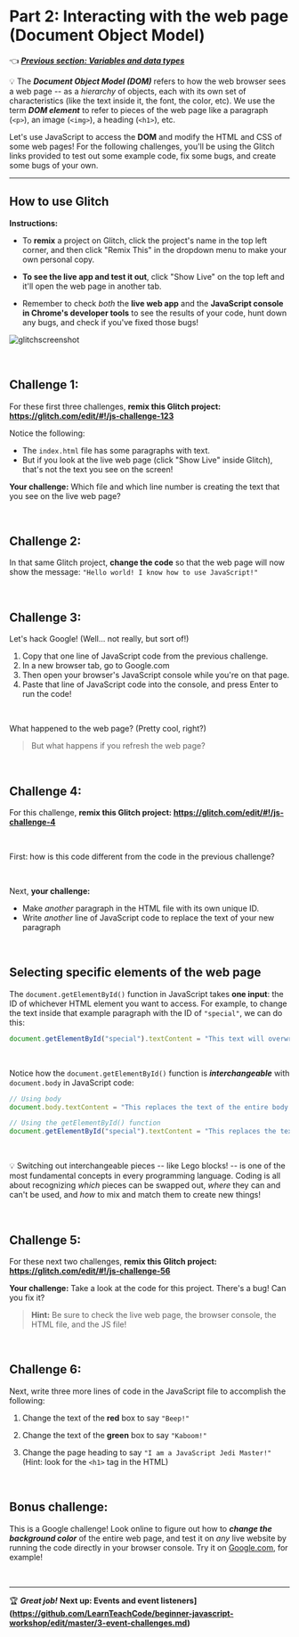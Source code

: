 # Part 2: Interacting with the web page (Document Object Model)

:point_left: ***[Previous section: Variables and data types](https://github.com/LearnTeachCode/beginner-javascript-workshop/blob/master/1-variable-challenges.md)***

:bulb: The ***Document Object Model (DOM)*** refers to how the web browser sees a web page -- as a *hierarchy* of objects, each with its own set of characteristics (like the text inside it, the font, the color, etc). We use the term ***DOM element*** to refer to pieces of the web page like a paragraph (`<p>`), an image (`<img>`), a heading (`<h1>`), etc.

Let's use JavaScript to access the **DOM** and modify the HTML and CSS of some web pages! For the following challenges, you'll be using the Glitch links provided to test out some example code, fix some bugs, and create some bugs of your own.

<hr/>

## How to use Glitch

**Instructions:**

  - To **remix** a project on Glitch, click the project's name in the top left corner, and then click "Remix This" in the dropdown menu to make your own personal copy.
  
  - **To see the live app and test it out**, click "Show Live" on the top left and it'll open the web page in another tab.

  - Remember to check *both* the **live web app** and the **JavaScript console in Chrome's developer tools** to see the results of your code, hunt down any bugs, and check if you've fixed those bugs!

![glitchscreenshot](https://user-images.githubusercontent.com/1555022/40146036-e95ba9ec-5918-11e8-9533-094d6f8d858e.png)



<br/>

## Challenge 1:

For these first three challenges, **remix this Glitch project: https://glitch.com/edit/#!/js-challenge-123**

Notice the following:

  - The `index.html` file has some paragraphs with text.
  - But if you look at the live web page (click "Show Live" inside Glitch), that's not the text you see on the screen!

**Your challenge:** Which file and which line number is creating the text that you see on the live web page?
 
<br/>

## Challenge 2:

In that same Glitch project, **change the code** so that the web page will now show the message: `"Hello world! I know how to use JavaScript!"`

<br/>

## Challenge 3:

Let's hack Google! (Well... not really, but sort of!)

  1. Copy that one line of JavaScript code from the previous challenge.
  2. In a new browser tab, go to Google.com
  3. Then open your browser's JavaScript console while you're on that page.
  4. Paste that line of JavaScript code into the console, and press Enter to run the code!

<br/>

What happened to the web page? (Pretty cool, right?)

  > But what happens if you refresh the web page?

<br/>

## Challenge 4:

For this challenge, **remix this Glitch project: https://glitch.com/edit/#!/js-challenge-4**

<br/>

First: how is this code different from the code in the previous challenge?

<br/>

Next, **your challenge:** 

  - Make *another* paragraph in the HTML file with its own unique ID.
  - Write *another* line of JavaScript code to replace the text of your new paragraph

<br/>

## Selecting specific elements of the web page

The `document.getElementById()` function in JavaScript takes **one input**: the ID of whichever HTML element you want to access. For example, to change the text inside that example paragraph with the ID of `"special"`, we can do this:
  
```javascript
document.getElementById("special").textContent = "This text will overwrite the text of a special paragraph.";
```

<br>

Notice how the `document.getElementById()` function is ***interchangeable*** with `document.body` in JavaScript code:

```javascript
// Using body
document.body.textContent = "This replaces the text of the entire body element.";

// Using the getElementById() function
document.getElementById("special").textContent = "This replaces the text of that special paragraph.";
```

<br>

:bulb: Switching out interchangeable pieces -- like Lego blocks! -- is one of the most fundamental concepts in every programming language. Coding is all about recognizing *which* pieces can be swapped out, *where* they can and can't be used, and *how* to mix and match them to create new things!

<br>

## Challenge 5:

For these next two challenges, **remix this Glitch project: https://glitch.com/edit/#!/js-challenge-56**

**Your challenge:** Take a look at the code for this project. There's a bug! Can you fix it?

  > **Hint:** Be sure to check the live web page, the browser console, the HTML file, and the JS file!

<br/>


## Challenge 6:

Next, write three more lines of code in the JavaScript file to accomplish the following:

  1. Change the text of the **red** box to say `"Beep!"`
  
  2. Change the text of the **green** box to say `"Kaboom!"`
  
  3. Change the page heading to say `"I am a JavaScript Jedi Master!"` (Hint: look for the `<h1>` tag in the HTML)

<br/>


## Bonus challenge:

This is a Google challenge! Look online to figure out how to ***change the background color*** of the entire web page, and test it on *any* live website by running the code directly in your browser console. Try it on [Google.com](https://www.google.com/), for example!

<br/>

<hr/>

:trophy: ***Great job!*** **Next up: Events and event listeners](https://github.com/LearnTeachCode/beginner-javascript-workshop/edit/master/3-event-challenges.md)**
